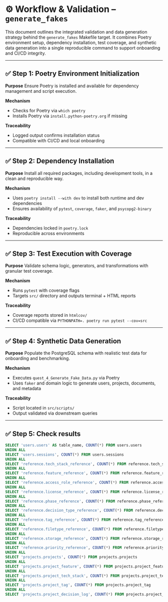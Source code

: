 # ⚙️ Workflow & Validation – `generate_fakes`

This document outlines the integrated validation and data generation strategy behind the `generate_fakes` Makefile target. It combines Poetry environment setup, dependency installation, test coverage, and synthetic data generation into a single reproducible command to support onboarding and CI/CD integrity.

---

## ✅ Step 1: Poetry Environment Initialization

**Purpose**
Ensure Poetry is installed and available for dependency management and script execution.

**Mechanism**
- Checks for Poetry via `which poetry`
- Installs Poetry via `install.python-poetry.org` if missing

**Traceability**
- Logged output confirms installation status
- Compatible with CI/CD and local onboarding

---

## ✅ Step 2: Dependency Installation

**Purpose**
Install all required packages, including development tools, in a clean and reproducible way.

**Mechanism**
- Uses `poetry install --with dev` to install both runtime and dev dependencies
- Ensures availability of `pytest`, `coverage`, `faker`, and `psycopg2-binary`

**Traceability**
- Dependencies locked in `poetry.lock`
- Reproducible across environments

---

## ✅ Step 3: Test Execution with Coverage

**Purpose**
Validate schema logic, generators, and transformations with granular test coverage.

**Mechanism**
- Runs `pytest` with coverage flags
- Targets `src/` directory and outputs terminal + HTML reports

**Traceability**
- Coverage reports stored in `htmlcov/`
- CI/CD compatible via `PYTHONPATH=. poetry run pytest --cov=src`

---

## ✅ Step 4: Synthetic Data Generation

**Purpose**
Populate the PostgreSQL schema with realistic test data for onboarding and benchmarking.

**Mechanism**
- Executes `quest_4_Generate_Fake_Data.py` via Poetry
- Uses `faker` and domain logic to generate users, projects, documents, and metadata

**Traceability**
- Script located in `src/scripts/`
- Output validated via downstream queries

---

## ✅ Step 5: Check results
```sql
SELECT 'users.users' AS table_name, COUNT(*) FROM users.users
UNION ALL
SELECT 'users.sessions', COUNT(*) FROM users.sessions
UNION ALL
SELECT 'reference.tech_stack_reference', COUNT(*) FROM reference.tech_stack_reference
UNION ALL
SELECT 'reference.feature_reference', COUNT(*) FROM reference.feature_reference
UNION ALL
SELECT 'reference.access_role_reference', COUNT(*) FROM reference.access_role_reference
UNION ALL
SELECT 'reference.license_reference', COUNT(*) FROM reference.license_reference
UNION ALL
SELECT 'reference.phase_reference', COUNT(*) FROM reference.phase_reference
UNION ALL
SELECT 'reference.decision_type_reference', COUNT(*) FROM reference.decision_type_reference
UNION ALL
SELECT 'reference.tag_reference', COUNT(*) FROM reference.tag_reference
UNION ALL
SELECT 'reference.filetype_reference', COUNT(*) FROM reference.filetype_reference
UNION ALL
SELECT 'reference.storage_reference', COUNT(*) FROM reference.storage_reference
UNION ALL
SELECT 'reference.priority_reference', COUNT(*) FROM reference.priority_reference
UNION ALL
SELECT 'projects.projects', COUNT(*) FROM projects.projects
UNION ALL
SELECT 'projects.project_feature', COUNT(*) FROM projects.project_feature
UNION ALL
SELECT 'projects.project_tech_stack', COUNT(*) FROM projects.project_tech_stack
UNION ALL
SELECT 'projects.project_tag', COUNT(*) FROM projects.project_tag
UNION ALL
SELECT 'projects.project_decision_log', COUNT(*) FROM projects.project_decision_log;
```
